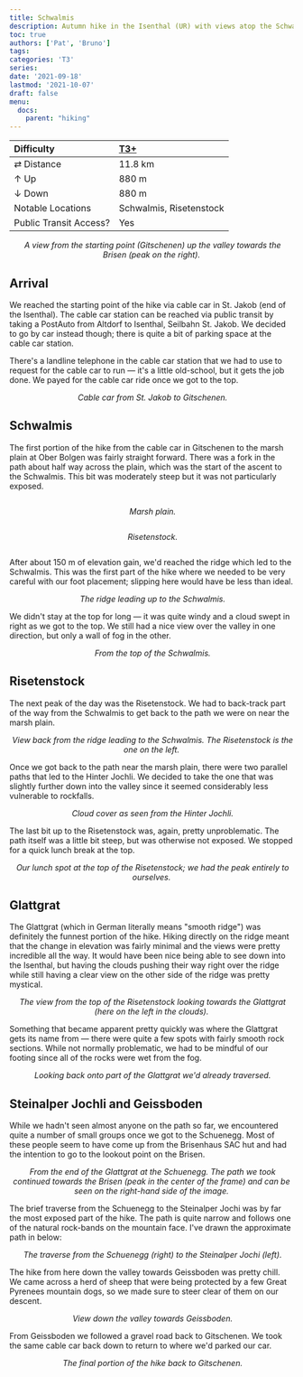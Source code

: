```yaml
---
title: Schwalmis
description: Autumn hike in the Isenthal (UR) with views atop the Schwalmis and the Risetenstock.
toc: true
authors: ['Pat', 'Bruno']
tags:
categories: 'T3'
series:
date: '2021-09-18'
lastmod: '2021-10-07'
draft: false
menu:
  docs:
    parent: "hiking"
---
```

<link href="../../../style.css" rel="stylesheet"></link>

| Difficulty | [T3+](../overview/#wanderskala) |
| :--- | :--- |
| &#8644; Distance | 11.8 km |
| &#8593; Up | 880 m |
| &#8595; Down | 880 m |
| Notable Locations | Schwalmis, Risetenstock |
| Public Transit Access? | Yes |

<p align="center">
    <img src="IMG_4154.JPG" alt="" class="landscape">
    <em>A view from the starting point (Gitschenen) up the valley towards the Brisen (peak on the right).</em>
</p>

## Arrival

We reached the starting point of the hike via cable car in St. Jakob (end of the
Isenthal).  The cable car station can be reached via public transit by taking a
PostAuto from <hl>Altdorf</hl> to <hl>Isenthal, Seilbahn St. Jakob</hl>.  We
decided to go by car instead though; there is quite a bit of parking space at
the cable car station.

There's a landline telephone in the cable car station that we had to use
to request for the cable car to run — it's a little old-school, but it gets the
job done.  We payed for the cable car ride once we got to the top.

<p align="center">
    <img src="IMG_4147.JPG" alt="" class="portrait">
    <em>Cable car from St. Jakob to Gitschenen.</em>
</p>

## Schwalmis

The first portion of the hike from the cable car in <hl>Gitschenen</hl> to the <hl>marsh
plain</hl> at Ober Bolgen was fairly straight forward.  There was a fork in the path
about half way across the plain, which was the start of the ascent to the
Schwalmis.  This bit was moderately steep but it was not particularly exposed.

<div class="row">
    <div class="column">
        <p align="center">
            <img src="IMG_4226.JPG" alt="" style="100%" class="center"/>
            <em>Marsh plain.</em>
        </p>
    </div>
    <div class="column">
        <p align="center">
            <img src="IMG_4245.JPG" alt="" style="100%" class="center"/>
            <em>Risetenstock.</em>
        </p>
    </div>
</div>

After about 150 m of elevation gain, we'd reached the ridge which led to the
<hl>Schwalmis</hl>.  This was the first part of the hike where we needed to be
very careful with our foot placement; slipping here would have be less than
ideal.

<p align="center">
    <img src="IMG_4268.JPG" alt="" class="landscape">
    <em>The ridge leading up to the Schwalmis.</em>
</p>

We didn't stay at the top for long — it was quite windy and a cloud swept in right as we got to the top.  We still had a nice view over the valley in one direction, but only a wall of fog in the other.

<p align="center">
    <img src="IMG_4329.JPG" alt="" class="landscape">
    <em>From the top of the Schwalmis.</em>
</p>

## Risetenstock

The next peak of the day was the <hl>Risetenstock</hl>.  We had to back-track part of the way from the Schwalmis to get back to the path we were on near the marsh plain.

<p align="center">
    <img src="IMG_4285.JPG" alt="" class="landscape">
    <em>View back from the ridge leading to the Schwalmis.  The Risetenstock is the one on the left.</em>
</p>

Once we got back to the path near the marsh plain, there were two parallel paths
that led to the <hl>Hinter Jochli</hl>.  We decided to take the one that
was slightly further down into the valley since it seemed considerably less
vulnerable to rockfalls.

<p align="center">
    <img src="IMG_4379.JPG" alt="" class="landscape">
    <em>Cloud cover as seen from the Hinter Jochli.</em>
</p>

The last bit up to the <hl>Risetenstock</hl> was, again, pretty unproblematic.  The path itself was a little bit steep, but was otherwise not exposed.  We stopped for a quick lunch break at the top.

<p align="center">
    <img src="IMG_4392.JPG" alt="" class="portrait">
    <em>Our lunch spot at the top of the Risetenstock; we had the peak entirely to ourselves.</em>
</p>

## Glattgrat

The <hl>Glattgrat</hl> (which in German literally means "smooth ridge") was definitely the funnest portion of the hike.  Hiking directly on the ridge meant that the change in elevation was fairly minimal and the views were pretty incredible all the way.  It would have been nice being able to see down into the Isenthal, but having the clouds pushing their way right over the ridge while still having a clear view on the other side of the ridge was pretty mystical.

<p align="center">
    <img src="IMG_4410.JPG" alt="" class="landscape">
    <em>The view from the top of the Risetenstock looking towards the Glattgrat (here on the left in the clouds).</em>
</p>

Something that became apparent pretty quickly was where the Glattgrat gets its
name from — there were quite a few spots with fairly smooth rock sections.
While not normally problematic, we had to be mindful of our footing since all of
the rocks were wet from the fog.

<p align="center">
    <img src="IMG_4428.JPG" alt="" class="portrait">
    <em>Looking back onto part of the Glattgrat we'd already traversed.</em>
</p>

## Steinalper Jochli and Geissboden

While we hadn't seen almost anyone on the path so far, we encountered quite a number of small groups once we got to the <hl>Schuenegg</hl>.  Most of these people seem to have come up from the Brisenhaus SAC hut and had the intention to go to the lookout point on the Brisen.

<p align="center">
    <img src="IMG_4460.JPG" alt="" class="landscape">
    <em>From the end of the Glattgrat at the Schuenegg.  The path we took continued towards the Brisen (peak in the center of the frame) and can be seen on the right-hand side of the image.</em>
</p>

The brief traverse from the <hl>Schuenegg</hl> to the <hl>Steinalper Jochi</hl> was by far the most exposed part of the hike.  The path is quite narrow and follows one of the natural rock-bands on the mountain face.  I've drawn the approximate path in below:

<p align="center">
    <img src="IMG_4470_path.png" alt="" class="landscape">
    <em>The traverse from the Schuenegg (right) to the Steinalper Jochi (left).</em>
</p>

The hike from here down the valley towards <hl>Geissboden</hl> was pretty chill.
We came across a herd of sheep that were being protected by a few Great Pyrenees
mountain dogs, so we made sure to steer clear of them on our descent.

<p align="center">
    <img src="IMG_4473.JPG" alt="" class="portrait">
    <em>View down the valley towards Geissboden.</em>
</p>

From Geissboden we followed a gravel road back to <hl>Gitschenen</hl>.  We took
the same cable car back down to return to where we'd parked our car.

<p align="center">
    <img src="IMG_4501.JPG" alt="" class="landscape">
    <em>The final portion of the hike back to Gitschenen.</em>
</p>